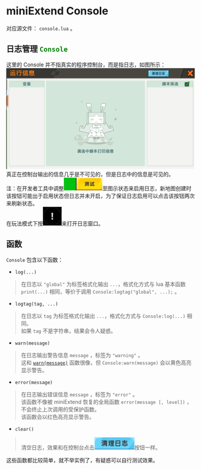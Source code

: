 # miniExtend Console #
对应源文件： `console.lua` 。  
## 日志管理 <code style="color:green;">Console</code> ##
这里的 Console 并不指真实的程序控制台，而是指日志，如图所示：  
![日志](./img/console.png)  
真正在控制台输出的信息几乎是不可见的，但是日志中的信息是可见的。  
注：在开发者工具中调整![测试](./img/test.png)至图示状态来启用日志，新地图创建时该按钮可能出于启用状态但日志并未开启，为了保证日志启用可以点击该按钮两次来刷新状态。  
在玩法模式下按![日志按钮](./img/console-button.png)来打开日志窗口。  

## 函数 ##
`Console` 包含以下函数：  

- `log(...)`  
> 在日志以 `"global"` 为标签格式化输出 `...`，格式化方式与 lua 基本函数 `print(...)` 相同，等价于调用 `Console:logtag("global", ...);` 。  

- `logtag(tag, ...)`  
> 在日志以 `tag` 为标签格式化输出 `...`，格式化方式与 `Console:log(...)` 相同。  
> 如果 `tag` 不是字符串，结果会令人疑惑。  

- `warn(message)`  
> 在日志输出警告信息 `message` ，标签为 `"warning"` 。  
> 这和 [`warn(message)`](./difference.html#warn) 函数很像，但 `Console:warn(message)` 会以黄色高亮显示警告。

- `error(message)`  
> 在日志输出错误信息 `message` ，标签为 `"error"` 。  
> 该函数不像被 miniExtend 恢复的全局函数 `error(message [, level])` ，不会终止上次调用的受保护函数。  
> 该函数会以红色高亮显示警告。  

- `clear()`  
> 清空日志，效果和在控制台点击![清空日志](./img/clear-console.png)按钮一样。  

这些函数都比较简单，就不举实例了，有疑惑可以自行测试效果。
